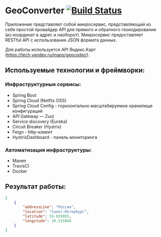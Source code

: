 # GeoConverter [![Build Status](https://travis-ci.org/romask17/GeoConverter.svg?branch=master)](https://travis-ci.org/romask17/GeoConverter)

Приложение представляет собой микросервис, представляющий из себя простой провайдер API для прямого и обратного геокодирования (из координат в адрес и наоборот). Микросервис предоставляет RESTful API с использования JSON формата данных. 

Для работы используется API Яндекс.Карт (https://tech.yandex.ru/maps/geocoder/).

## Используемые технологии и фреймворки:

### Инфраструктурные сервисы:
 * Spring Boot
 * Spring Cloud (Netflix OSS)
 * Spring Cloud Config - горизонтально масштабируемое хранилище конфигураций
 * API Gateway — Zuul
 * Service discovery (Eureka)
 * Circuit Breaker (Hystrix)
 * Feign - http-клиент
 * HystrixDashboard - панель мониторинга
 
### Автоматизация инфраструктуры:
  * Maven
  * TravisCI
  * Docker
  
## Результат работы:

```json
[
    {
        "addressLine": "Россия",
        "location": "Санкт-Петербург",
        "latitude": 59.939095,
        "longitude": 30.315868
    }
]
```
